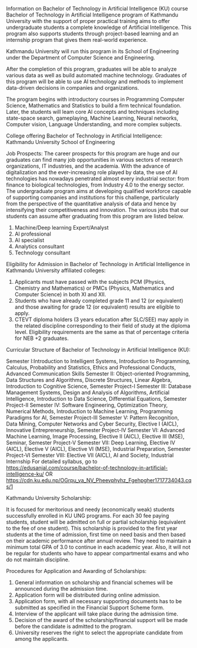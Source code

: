 Information on Bachelor of Technology in Artificial Intelligence (KU) course
Bachelor of Technology in Artificial Intelligence program of Kathmandu University with the support of proper practical training aims to offer undergraduate students a complete knowledge of Artificial Intelligence. This program also supports students through project-based learning and an internship program that gives them real-world experience.

Kathmandu University will run this program in its School of Engineering under the Department of Computer Science and Engineering.

After the completion of this program, graduates will be able to analyze various data as well as build automated machine technology. Graduates of this program will be able to use AI technology and methods to implement data-driven decisions in companies and organizations.

The program begins with introductory courses in Programming Computer Science, Mathematics and Statistics to build a firm technical foundation. Later, the students will leam core Al concepts and techniques including state-space search, gameplaying, Machine Learning, Neural networks, Computer vision, Language Understanding, and more complex subjects.

College offering Bachelor of Technology in Artificial Intelligence: Kathmandu University School of Engineering

Job Prospects:
The career prospects for this program are huge and our graduates can find many job opportunities in various sectors of research organizations, IT industries, and the academia. With the advance of digitalization and the ever-increasing role played by data, the use of AI technologies has nowadays penetrated almost every industrial sector: from finance to biological technologies, from Industry 4.0 to the energy sector. The undergraduate program aims at developing qualified workforce capable of supporting companies and institutions for this challenge, particularly from the perspective of the quantitative analysis of data and hence by intensifying their competitiveness and innovation. The various jobs that our students can assume after graduating from this program are listed below.

1. Machine/Deep learning Expert/Analyst
2. Al professional
3. AI specialist
4. Analytics consultant
5. Technology consultant

Eligibility for Admission in Bachelor of Technology in Artificial Intelligence in Kathmandu University affiliated colleges:

1. Applicants must have passed with the subjects PCM (Physics, Chemistry and Mathematics) or PMCs (Physics, Mathematics and Computer Science) in both XI and XII.
2. Students who have already completed grade 11 and 12 (or equivalent) and those awaiting for grade 12 (or equivalent) results are eligible to apply.
3. CTEVT diploma holders (3 years education after SLC/SEE) may apply in the related discipline corresponding to their field of study at the diploma level. Eligibility requirements are the same as that of percentage criteria for NEB +2 graduates.

Curricular Structure of Bachelor of Technology in Artificial Intelligence (KU):

Semester I:Introduction to Intelligent Systems, Introduction to Programming, Calculus, Probability and Statistics, Ethics and Professional Conducts, Advanced Communication Skills
Semester II: Object-oriented Programming, Data Structures and Algorithms, Discrete Structures, Linear Algebra, Introduction to Cognitive Science, Semester Project-I
Semester III: Database Management Systems, Design and Analysis of Algorithms, Artificial Intelligence, Introduction to Data Science, Differential Equations, Semester Project-II
Semester IV: Software Engineering, Optimization Theory, Numerical Methods, Introduction to Machine Learning, Programming Paradigms for AI, Semester Project-III
Semester V: Pattern Recognition, Data Mining, Computer Networks and Cyber Security, Elective I (AICL), Innovative Entrepreneurship, Semester Project-IV
Semester VI: Advanced Machine Learning, Image Processing, Elective II (AICL), Elective III (MSE), Seminar, Semester Project-V
Semester VII: Deep Learning, Elective IV (AICL), Elective V (AICL), Elective VI (MSE), Industrial Preparation, Semester Project-VI
Semester VIII: Elective VII (AICL), AI and Society, Industrial Internship
For detailed syllabus, go to https://edusanjal.com/course/bachelor-of-technology-in-artificial-intelligence-ku/ OR https://cdn.ku.edu.np/OGrpu_va_NV_Pheevphyhz_Fgehpgher1717734043.cqs/1

Kathmandu University Scholarship:

It is focused for meritorious and needy (economically weak) students successfully enrolled in KU UNG programs. For each 30 fee paying students, student will be admitted on full or partial scholarship (equivalent to the fee of one student). This scholarship is provided to the first year students at the time of admission, first time on need basis and then based on their academic performance after annual review. They need to maintain a minimum total GPA of 3.0 to continue in each academic year. Also, it will not be regular for students who have to appear compartmental exams and who do not maintain discipline.

Procedures for Application and Awarding of Scholarships:

1. General information on scholarship and financial schemes will be announced during the admission time.
2. Application form will be distributed during online admission.
3. Application form, with all necessary supporting documents has to be submitted as specified in the Financial Support Scheme form.
4. Interview of the applicant will take place during the admission time.
5. Decision of the award of the scholarship/financial support will be made before the candidate is admitted to the program.
6. University reserves the right to select the appropriate candidate from among the applicants.
